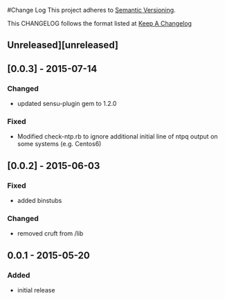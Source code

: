#Change Log
This project adheres to [Semantic Versioning](http://semver.org/).

This CHANGELOG follows the format listed at [Keep A Changelog](http://keepachangelog.com/)

## Unreleased][unreleased]

## [0.0.3] - 2015-07-14
### Changed
- updated sensu-plugin gem to 1.2.0

### Fixed
- Modified check-ntp.rb to ignore additional initial line of ntpq output on some systems (e.g. Centos6)

## [0.0.2] - 2015-06-03

### Fixed
- added binstubs

### Changed
- removed cruft from /lib

## 0.0.1 - 2015-05-20

### Added
- initial release


